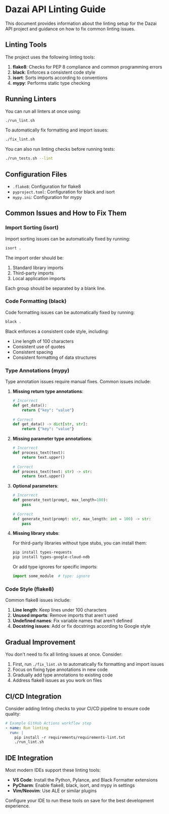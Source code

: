 # Dazai API Linting Guide

This document provides information about the linting setup for the Dazai API project and guidance on how to fix common linting issues.

## Linting Tools

The project uses the following linting tools:

1. **flake8**: Checks for PEP 8 compliance and common programming errors
2. **black**: Enforces a consistent code style
3. **isort**: Sorts imports according to conventions
4. **mypy**: Performs static type checking

## Running Linters

You can run all linters at once using:

```bash
./run_lint.sh
```

To automatically fix formatting and import issues:

```bash
./fix_lint.sh
```

You can also run linting checks before running tests:

```bash
./run_tests.sh --lint
```

## Configuration Files

- `.flake8`: Configuration for flake8
- `pyproject.toml`: Configuration for black and isort
- `mypy.ini`: Configuration for mypy

## Common Issues and How to Fix Them

### Import Sorting (isort)

Import sorting issues can be automatically fixed by running:

```bash
isort .
```

The import order should be:

1. Standard library imports
2. Third-party imports
3. Local application imports

Each group should be separated by a blank line.

### Code Formatting (black)

Code formatting issues can be automatically fixed by running:

```bash
black .
```

Black enforces a consistent code style, including:

- Line length of 100 characters
- Consistent use of quotes
- Consistent spacing
- Consistent formatting of data structures

### Type Annotations (mypy)

Type annotation issues require manual fixes. Common issues include:

1. **Missing return type annotations**:

   ```python
   # Incorrect
   def get_data():
       return {"key": "value"}
       
   # Correct
   def get_data() -> dict[str, str]:
       return {"key": "value"}
   ```

2. **Missing parameter type annotations**:

   ```python
   # Incorrect
   def process_text(text):
       return text.upper()
       
   # Correct
   def process_text(text: str) -> str:
       return text.upper()
   ```

3. **Optional parameters**:

   ```python
   # Incorrect
   def generate_text(prompt, max_length=100):
       pass
       
   # Correct
   def generate_text(prompt: str, max_length: int = 100) -> str:
       pass
   ```

4. **Missing library stubs**:

   For third-party libraries without type stubs, you can install them:

   ```bash
   pip install types-requests
   pip install types-google-cloud-ndb
   ```

   Or add type ignores for specific imports:

   ```python
   import some_module  # type: ignore
   ```

### Code Style (flake8)

Common flake8 issues include:

1. **Line length**: Keep lines under 100 characters
2. **Unused imports**: Remove imports that aren't used
3. **Undefined names**: Fix variable names that aren't defined
4. **Docstring issues**: Add or fix docstrings according to Google style

## Gradual Improvement

You don't need to fix all linting issues at once. Consider:

1. First, run `./fix_lint.sh` to automatically fix formatting and import issues
2. Focus on fixing type annotations in new code
3. Gradually add type annotations to existing code
4. Address flake8 issues as you work on files

## CI/CD Integration

Consider adding linting checks to your CI/CD pipeline to ensure code quality:

```yaml
# Example GitHub Actions workflow step
- name: Run linting
  run: |
    pip install -r requirements/requirements-lint.txt
    ./run_lint.sh
```

## IDE Integration

Most modern IDEs support these linting tools:

- **VS Code**: Install the Python, Pylance, and Black Formatter extensions
- **PyCharm**: Enable flake8, black, isort, and mypy in settings
- **Vim/Neovim**: Use ALE or similar plugins

Configure your IDE to run these tools on save for the best development experience.
